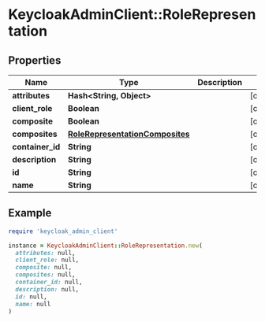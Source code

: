 # KeycloakAdminClient::RoleRepresentation

## Properties

| Name | Type | Description | Notes |
| ---- | ---- | ----------- | ----- |
| **attributes** | **Hash&lt;String, Object&gt;** |  | [optional] |
| **client_role** | **Boolean** |  | [optional] |
| **composite** | **Boolean** |  | [optional] |
| **composites** | [**RoleRepresentationComposites**](RoleRepresentationComposites.md) |  | [optional] |
| **container_id** | **String** |  | [optional] |
| **description** | **String** |  | [optional] |
| **id** | **String** |  | [optional] |
| **name** | **String** |  | [optional] |

## Example

```ruby
require 'keycloak_admin_client'

instance = KeycloakAdminClient::RoleRepresentation.new(
  attributes: null,
  client_role: null,
  composite: null,
  composites: null,
  container_id: null,
  description: null,
  id: null,
  name: null
)
```

